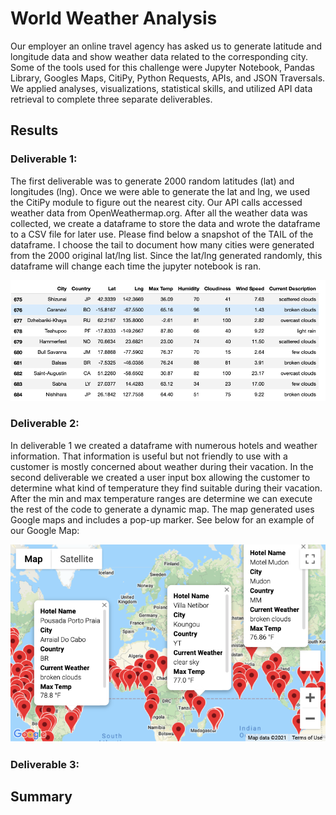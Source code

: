 # World Weather Analysis

Our employer an online travel agency has asked us to generate latitude and longitude data and show weather data related to the corresponding city.  Some of the tools used for this challenge were Jupyter Notebook, Pandas Library, Googles Maps, CitiPy, Python Requests, APIs, and JSON Traversals. We applied analyses, visualizations, statistical skills, and utilized API data retrieval to complete three separate deliverables. 

## Results

### Deliverable 1:
The first deliverable was to generate 2000 random latitudes (lat) and longitudes (lng).  Once we were able to generate the lat and lng, we used the CitiPy module to figure out the nearest city.  Our API calls accessed weather data from OpenWeathermap.org.  After all the weather data was collected, we create a dataframe to store the data and wrote the dataframe to a CSV file for later use.  Please find below a snapshot of the TAIL of the dataframe.   I choose the tail to document how many cities were generated from the 2000 original lat/lng list. Since the lat/lng generated randomly, this dataframe will change each time the jupyter notebook is ran.   

![](Weather_Database/Weather_Dataframe_tail.png)

### Deliverable 2:
In deliverable 1 we created a dataframe with numerous hotels and weather information.  That information is useful but not friendly to use with a customer is mostly concerned about weather during their vacation.  In the second deliverable we created a user input box allowing the customer to determine what kind of temperature they find suitable during their vacation.  After the min and max temperature ranges are determine we can execute the rest of the code to generate a dynamic map.  The map generated uses Google maps and includes a pop-up marker.  See below for an example of our Google Map:

![](Vacation_Search/WeatherPy_vacation_map.png)

### Deliverable 3:

## Summary
